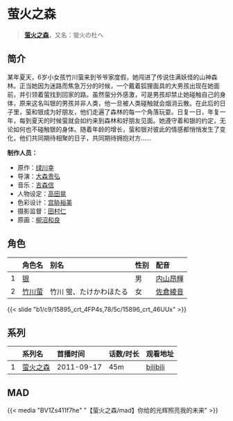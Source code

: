 # 萤火之森


> <u>**[萤火之森](http://bgm.tv/subject/12544)**</u>，又名：蛍火の杜へ

## 简介


某年夏天，6岁小女孩竹川萤来到爷爷家度假，她闯进了传说住满妖怪的山神森林。正当她因为迷路而焦急万分的时候，一个戴着狐狸面具的大男孩出现在她面前，并引领着萤找到回家的路。虽然萤分外感激，可是男孩却禁止她碰触自己的身体，原来这名叫银的男孩并非人类，他一旦被人类碰触就会烟消云散。在此后的日子里，萤和银成为好朋友，他们走遍了森林的每一个角落玩耍。日复一日，年复一年，每到夏天的时候萤就会如约来到森林和好朋友见面。她遵守着和银的约定，无论如何也不碰触银的身体。随着年龄的增长，萤和银对彼此的情感都悄悄发生了变化，他们共同期待相聚的日子，共同期待拥抱对方……

**制作人员：**
- 原作：[绿川幸](http://bgm.tv/person/3565)
- 导演：[大森贵弘](http://bgm.tv/person/654)
- 音乐：[吉森信](http://bgm.tv/person/1763)
- 人物设定：[高田晃](http://bgm.tv/person/701)
- 色彩设计：[宫胁裕美](http://bgm.tv/person/3566)
- 摄影监督：[田村仁](http://bgm.tv/person/3122)
- 原画：[柳沼和良](http://bgm.tv/person/11359)

## 角色

|     |   角色名   |   别名  | 性别 |  配音  |
|:--- |:------  |:----      |:---  |:--   |
| 1 | [银](http://bgm.tv/character/15895) |  | 男 | [内山昂輝](http://bgm.tv/person/5768) |
| 2 | [竹川萤](http://bgm.tv/character/15896) | 竹川 蛍、たけかわほたる | 女 | [佐倉綾音](http://bgm.tv/person/5745) |

{{< slide "b1/c9/15895_crt_4FP4s,78/5c/15896_crt_46UUx" >}}

## 系列

|     |   系列名   |   首播时间  | 话数/时长  | 观看地址 |
|:---  |:------    |:----      |:---       |:---  |
| 1 |[萤火之森](https://bgm.tv/subject/12544)| 2011-09-17 | 45m | [bilibili](https://www.bilibili.com/bangumi/play/ep269127)  |


## MAD

{{< media  "BV1Zs411f7he"
"【萤火之森/mad】你给的光辉照亮我的未来"  >}}

